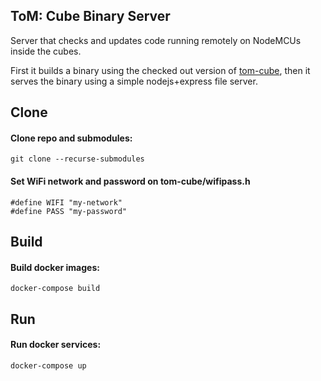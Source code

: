 ## ToM: Cube Binary Server

Server that checks and updates code running remotely on NodeMCUs inside the cubes.

First it builds a binary using the checked out version of [tom-cube](https://github.com/thiagohersan/tom-cube), then it serves the binary using a simple nodejs+express file server.


## Clone
#### Clone repo and submodules:
```
git clone --recurse-submodules
```

#### Set WiFi network and password on tom-cube/wifipass.h
```
#define WIFI "my-network"
#define PASS "my-password"
```


## Build
#### Build docker images:
```
docker-compose build
```

## Run
#### Run docker services:
```
docker-compose up
```

